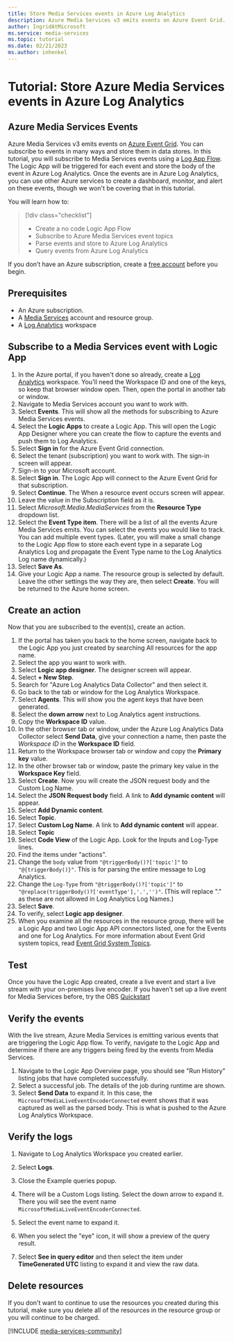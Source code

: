 ```yaml
---
title: Store Media Services events in Azure Log Analytics
description: Azure Media Services v3 emits events on Azure Event Grid. You can subscribe to events in many ways and store them in data stores. In this tutorial, you will subscribe to Media Services events using a Log App Flow. The Logic App will be triggered for each event and store the body of the event in Azure Log Analytics. Once the events are in Azure Log Analytics, you can use other Azure services to create a dashboard, monitor, and alert on these events, though we won't be covering that in this tutorial.
author: IngridAtMicrosoft
ms.service: media-services
ms.topic: tutorial
ms.date: 02/21/2023
ms.author: inhenkel
---
```


# Tutorial: Store Azure Media Services events in Azure Log Analytics

## Azure Media Services Events

Azure Media Services v3 emits events on [Azure Event Grid](media-services-event-schemas.md). You can subscribe to events in many ways and store them in data stores. In this tutorial, you will subscribe to Media Services events using a [Log App Flow](https://azure.microsoft.com/services/logic-apps/). The Logic App will be triggered for each event and store the body of the event in Azure Log Analytics. Once the events are in Azure Log Analytics, you can use other Azure services to create a dashboard, monitor, and alert on these events, though we won't be covering that in this tutorial.

You will learn how to:

> [!div class="checklist"]
> * Create a no code Logic App Flow
> * Subscribe to Azure Media Services event topics
> * Parse events and store to Azure Log Analytics
> * Query events from Azure Log Analytics

If you don’t have an Azure subscription, create a [free account](https://azure.microsoft.com/free/?WT.mc_id=A261C142F) before you begin.

## Prerequisites

* An Azure subscription.
* A [Media Services](../account-create-how-to.md) account and resource group.
* A [Log Analytics](/azure/azure-monitor/logs/quick-create-workspace) workspace


## Subscribe to a Media Services event with Logic App

1. In the Azure portal, if you haven't done so already, create a [Log Analytics](/azure/azure-monitor/logs/quick-create-workspace) workspace. You'll need the Workspace ID and one of the keys, so keep that browser window open. Then, open the portal in another tab or window.
1. Navigate to Media Services account you want to work with.
1. Select **Events**. This will show all the methods for subscribing to Azure Media Services events.
1. Select the **Logic Apps** to create a Logic App. This will open the Logic App Designer where you can create the flow to capture the events and push them to Log Analytics.
1. Select **Sign in** for the Azure Event Grid connection.
1. Select the tenant (subscription) you want to work with. The sign-in screen will appear.
1. Sign-in to your Microsoft account.
1. Select **Sign in**. The Logic App will connect to the Azure Event Grid for that subscription.
1. Select **Continue**. The When a resource event occurs screen will appear.
1. Leave the value in the Subscription field as it is.
1. Select *Microsoft.Media.MediaServices* from the **Resource Type** dropdown list.
1. Select the **Event Type item**. There will be a list of all the events Azure Media Services emits. You can select the events you would like to track. You can add multiple event types. (Later, you will make a small change to the Logic App flow to store each event type in a separate Log Analytics Log and propagate the Event Type name to the Log Analytics Log name dynamically.)
1. Select **Save As**.
1. Give your Logic App a name.  The resource group is selected by default. Leave the other settings the way they are, then select **Create**.  You will be returned to the Azure home screen.

## Create an action

Now that you are subscribed to the event(s), create an action.

1. If the portal has taken you back to the home screen, navigate back to the Logic App you just created by searching All resources for the app name.
1. Select the app you want to work with.
1. Select **Logic app designer**. The designer screen will appear.
1. Select **+ New Step**.
1. Search for "Azure Log Analytics Data Collector" and then select it.
1. Go back to the tab or window for the Log Analytics Workspace.
1. Select **Agents**. This will show you the agent keys that have been generated.
1. Select the **down arrow** next to Log Analytics agent instructions.
1. Copy the **Workspace ID** value.
1. In the other browser tab or window, under the Azure Log Analytics Data Collector select **Send Data**, give your connection a name, then paste the *Workspace ID* in the **Workspace ID** field.
1. Return to the Workspace browser tab or window and copy the **Primary key** value.
1. In the other browser tab or window, paste the primary key value in the **Workspace Key** field.
1. Select **Create**. Now you will create the JSON request body and the Custom Log Name.
1. Select the **JSON Request body** field.  A link to **Add dynamic content** will appear.
1. Select **Add Dynamic content**.
1. Select **Topic**.
1. Select **Custom Log Name**. A link to **Add dynamic content** will appear.
1. Select **Topic**
1. Select **Code View** of the Logic App. Look for the Inputs and Log-Type lines.
1. Find the items under "actions".
1. Change the `body` value from `"@triggerBody()?['topic']"` to `"@{triggerBody()}"`. This is for parsing the entire message to Log Analytics.
1. Change the `Log-Type` from `"@triggerBody()?['topic']"` to `"@replace(triggerBody()?['eventType'],'.','')"`. (This will replace "." as these are not allowed in Log Analytics Log Names.)
1. Select **Save**.
1. To verify, select **Logic app designer**.
1. When you examine all the resources in the resource group, there will be a Logic App and two Logic App API connectors listed, one for the Events and one for Log Analytics. For more information about Event Grid system topics, read [Event Grid System Topics](/azure/event-grid/system-topics).

## Test

Once you have the Logic App created, create a live event and start a live stream with your on-premises live encoder. If you haven't set up a live event for Media Services before, try the OBS [Quickstart](../live-event-obs-quickstart.md)

## Verify the events

With the live stream, Azure Media Services is emitting various events that are triggering the Logic App flow. To verify, navigate to the Logic App and determine if there are any triggers being fired by the events from Media Services.

1. Navigate to the Logic App Overview page, you should see "Run History" listing jobs that have completed successfully.
1. Select a successful job. The details of the job during runtime are shown.
1. Select **Send Data** to expand it. In this case, the `MicrosoftMediaLiveEventEncoderConnected` event shows that it was captured as well as the parsed body. This is what is pushed to the Azure Log Analytics Workspace.

## Verify the logs

1. Navigate to Log Analytics Workspace you created earlier.

1. Select **Logs**.
1. Close the Example queries popup.
1. There will be a Custom Logs listing. Select the down arrow to expand it. There you will see the event name `MicrosoftMediaLiveEventEncoderConnected`.
1. Select the event name to expand it.
1. When you select the "eye" icon, it will show a preview of the query result.
1. Select **See in query editor** and then select the item under **TimeGenerated UTC** listing to expand it and view the raw data.

## Delete resources

If you don't want to continue to use the resources you created during this tutorial, make sure you delete all of the resources in the resource group or you will continue to be charged.

[!INCLUDE [media-services-community](../includes/media-services-community.md)]
